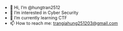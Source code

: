 - 👋 Hi, I’m @hungtran2512
- 👀 I’m interested in Cyber Security
- 🌱 I’m currently learning CTF
- 📫 How to reach me: trangiahung251203@gmail.com

<!---
hungtran2512/hungtran2512 is a ✨ special ✨ repository because its `README.md` (this file) appears on your GitHub profile.
You can click the Preview link to take a look at your changes.
--->
